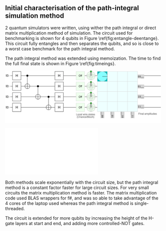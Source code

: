 
## Initial characterisation of the path-integral simulation method

2 quantum simulators were written, using wither the path integral or direct matrix multiplication method of simulation. The circuit used for benchmarking is shown for 4 qubits in Figure \ref{fig:entangle-deentange}. This circuit fully entangles and then separates the qubits, and so is close to a worst case benchmark for the path integral method.

The path integral method was extended using memoization. The time to find the full final state is shown in Figure \ref{fig:timeings}.

![4 qubit benchmark circuit.\label{fig:entangle-deentange}](demo_circuit.png)

![N qubit benchmark circuit time for execution.\label{fig:timeings}](demo_circuit_time.pdf)

Both methods scale exponentially with the circuit size, but the path integral method is a constant factor faster for large circuit sizes. For very small circuits the matrix multiplication method is faster. The matrix multiplication code used BLAS wrappers for f#, and was so able to take advantage of the 4 cores of the laptop used whereas the path integral method is single-threaded.

The circuit is extended for more qubits by increasing the height of the H-gate layers at start and end, and adding more controlled-NOT gates.